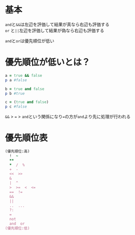 # 基本
`and`と`&&`は左辺を評価して結果が真なら右辺も評価する  
`or` と`||`左辺を評価して結果が偽なら右辺も評価する  
  
`and`と`or`は優先順位が低い
# 優先順位が低いとは？
```ruby
a = true && false
p a #false

b = true and false
p b #true

c = (true and false)
p c #false
```
`&&` > `=` > `and`という関係になり`=`の方が`and`より先に処理が行われる
# 優先順位表
```ruby
(優先順位:高)
  !  ~
  **
  *  /  %
  +  -
  <<  >>
  &
  |  ^
  >  >=  <  <=
  ==  !=
  &&
  ||
  ..  ...
  ?:
  =
  not
  and  or
(優先順位:低)

```
